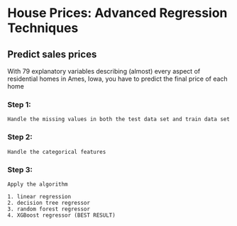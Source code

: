 # House Prices: Advanced Regression Techniques
## Predict sales prices

With 79 explanatory variables describing (almost) every aspect of residential homes in Ames, Iowa, you have to predict the final price of each home

### Step 1:
    Handle the missing values in both the test data set and train data set
### Step 2:
    Handle the categorical features
### Step 3:
    Apply the algorithm
    
    1. linear regression
    2. decision tree regressor
    3. random forest regressor
    4. XGBoost regressor (BEST RESULT)
